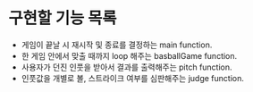 # 구현할 기능 목록
- 게임이 끝날 시 재시작 및 종료를 결정하는 main function.
- 한 게임 안에서 맞출 때까지 loop 해주는 basballGame function.
- 사용자가 던진 인풋을 받아서 결과를 출력해주는 pitch function.
- 인풋값을 개별로 볼, 스트라이크 여부를 심판해주는 judge function.
